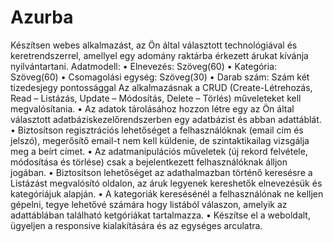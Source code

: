 # Azurba
Készítsen webes alkalmazást, az Ön által választott technológiával és keretrendszerrel, amellyel egy adomány raktárba érkezett árukat kívánja nyilvántartani.  Adatmodell: • Elnevezés: Szöveg(60) • Kategória: Szöveg(60) • Csomagolási egység: Szöveg(30) • Darab szám: Szám két tizedesjegy pontossággal Az alkalmazásnak a CRUD (Create-Létrehozás, Read – Listázás, Update – Módosítás, Delete – Törlés) műveleteket kell megvalósítania. • Az adatok tárolásához hozzon létre egy az Ön által választott adatbáziskezelőrendszerben egy adatbázist és abban adattáblát. • Biztosítson regisztrációs lehetőséget a felhasználóknak (email cím és jelszó), megerősítő email-t nem kell küldenie, de szintaktikailag vizsgálja meg a beírt címet. • Az adatmanipulációs műveletek (új rekord felvétele, módosítása és törlése) csak a bejelentkezett felhasználóknak álljon jogában. • Biztosítson lehetőséget az adathalmazban történő keresésre a Listázást megvalósító oldalon, az áruk legyenek kereshetők elnevezésük és kategóriájuk alapján. • A kategoriák keresésénél a felhasználónak ne kelljen gépelni, tegye lehetővé számára hogy listából válaszon, amelyik az adattáblában található ketgóriákat tartalmazza. • Készítse el a weboldalt, ügyeljen a responsive kialakítására és az egységes arculatra.
